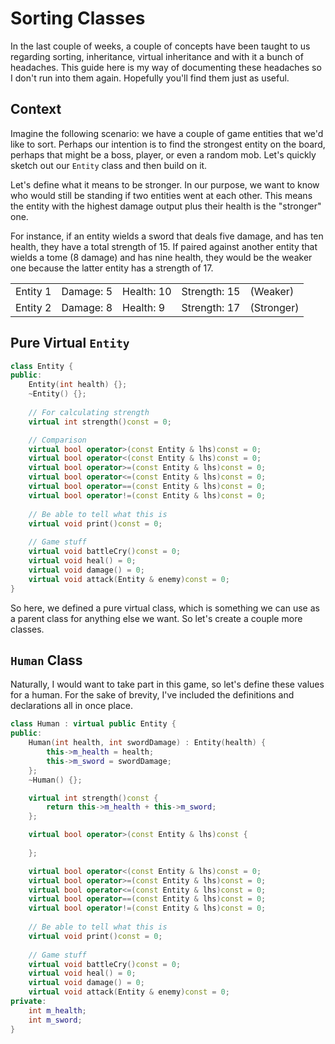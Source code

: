 # Sorting Classes

In the last couple of weeks, a couple of concepts have been taught to us regarding sorting,
inheritance, virtual inheritance and with it a bunch of headaches. This guide here is my way
of documenting these headaches so I don't run into them again. Hopefully you'll find them
just as useful.

## Context

Imagine the following scenario: we have a couple of game entities that we'd like to sort. Perhaps
our intention is to find the strongest entity on the board, perhaps that might be a boss, player,
or even a random mob. Let's quickly sketch out our `Entity` class and then build on it.

Let's define what it means to be stronger. In our purpose, we want to know who would still be
standing if two entities went at each other. This means the entity with the highest damage output
plus their health is the "stronger" one.

For instance, if an entity wields a sword that deals five damage, and has ten health, they have a total
strength of 15. If paired against another entity that wields a tome (8 damage) and has nine health,
they would be the weaker one because the latter entity has a strength of 17.

<table>
<tr>
<td>Entity 1</td>
<td>Damage: 5</td>
<td>Health: 10</td>
<td>Strength: 15</td>
<td>(Weaker)</td>
</tr>
<tr>
<td>Entity 2</td>
<td>Damage: 8</td>
<td>Health: 9</td>
<td>Strength: 17</td>
<td>(Stronger)</td>
</tr>
</table>

## Pure Virtual `Entity`

```cpp
class Entity {
public:
    Entity(int health) {};
    ~Entity() {};
    
    // For calculating strength
    virtual int strength()const = 0;

    // Comparison
    virtual bool operator>(const Entity & lhs)const = 0;
    virtual bool operator<(const Entity & lhs)const = 0;
    virtual bool operator>=(const Entity & lhs)const = 0;
    virtual bool operator<=(const Entity & lhs)const = 0;
    virtual bool operator==(const Entity & lhs)const = 0;
    virtual bool operator!=(const Entity & lhs)const = 0;
    
    // Be able to tell what this is
    virtual void print()const = 0;
    
    // Game stuff
    virtual void battleCry()const = 0;
    virtual void heal() = 0;
    virtual void damage() = 0;
    virtual void attack(Entity & enemy)const = 0;
}
```

So here, we defined a pure virtual class, which is something we can use as a parent class
for anything else we want. So let's create a couple more classes.

## `Human` Class

Naturally, I would want to take part in this game, so let's define these values for a human.
For the sake of brevity, I've included the definitions and declarations all in once place.

```cpp
class Human : virtual public Entity {
public:
    Human(int health, int swordDamage) : Entity(health) {
        this->m_health = health;
        this->m_sword = swordDamage;
    };
    ~Human() {};

    virtual int strength()const {
        return this->m_health + this->m_sword;
    };

    virtual bool operator>(const Entity & lhs)const {
            
    };

    virtual bool operator<(const Entity & lhs)const = 0;
    virtual bool operator>=(const Entity & lhs)const = 0;
    virtual bool operator<=(const Entity & lhs)const = 0;
    virtual bool operator==(const Entity & lhs)const = 0;
    virtual bool operator!=(const Entity & lhs)const = 0;
    
    // Be able to tell what this is
    virtual void print()const = 0;
    
    // Game stuff
    virtual void battleCry()const = 0;
    virtual void heal() = 0;
    virtual void damage() = 0;
    virtual void attack(Entity & enemy)const = 0;
private:
    int m_health;
    int m_sword;
}

```
